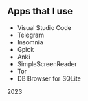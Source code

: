 <h2 class="code-line" data-line-start=0 data-line-end=1 ><a id="Apps_that_I_use_0"></a>Apps that I use</h2>
<ul>
<li class="has-line-data" data-line-start="2" data-line-end="3">Visual Studio Code</li>
<li class="has-line-data" data-line-start="3" data-line-end="4">Telegram</li>
<li class="has-line-data" data-line-start="4" data-line-end="5">Insomnia</li>
<li class="has-line-data" data-line-start="5" data-line-end="6">Gpick</li>
<li class="has-line-data" data-line-start="6" data-line-end="7">Anki</li>
<li class="has-line-data" data-line-start="7" data-line-end="8">SimpleScreenReader</li>
<li class="has-line-data" data-line-start="8" data-line-end="9">Tor</li>
<li class="has-line-data" data-line-start="9" data-line-end="11">DB Browser for SQLite</li>
</ul>
<p class="has-line-data" data-line-start="11" data-line-end="12">2023</p>